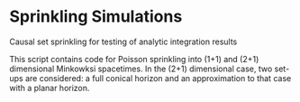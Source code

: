 # Sprinkling Simulations
Causal set sprinkling for testing of analytic integration results


This script contains code for Poisson sprinkling into (1+1) and (2+1) dimensional Minkowksi spacetimes. In the (2+1) dimensional case, two set-ups are considered: a full conical horizon and an approximation to that case with a planar horizon.
